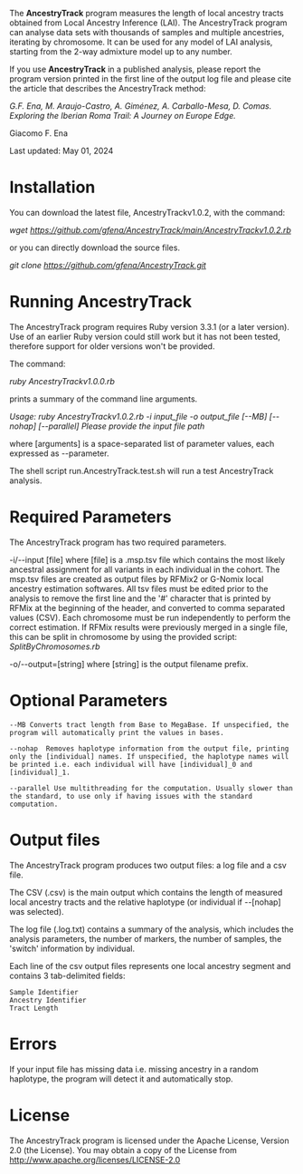 The **AncestryTrack** program measures the length of local ancestry tracts obtained from Local Ancestry Inference (LAI). The AncestryTrack program can analyse data sets with thousands of samples and multiple ancestries, iterating by chromosome. It can be used for any model of LAI analysis, starting from the 2-way admixture model up to any number.

If you use **AncestryTrack** in a published analysis, please report the program version printed in the first line of the output log file and please cite the article that describes the AncestryTrack method:

  *G.F. Ena, M. Araujo-Castro, A. Giménez, A. Carballo-Mesa, D. Comas. Exploring the Iberian Roma Trail: A Journey on Europe Edge.*

Giacomo F. Ena

Last updated: May 01, 2024

# Installation

You can download the latest file, AncestryTrackv1.0.2, with the command:

   _wget https://github.com/gfena/AncestryTrack/main/AncestryTrackv1.0.2.rb_

or you can directly download the source files.

   _git clone https://github.com/gfena/AncestryTrack.git_

# Running AncestryTrack

The AncestryTrack program requires Ruby version 3.3.1 (or a later version). Use of an earlier Ruby version could still work but it has not been tested, therefore support for older versions won't be provided.

The command:

   _ruby AncestryTrackv1.0.0.rb_

prints a summary of the command line arguments.

   _Usage: ruby AncestryTrackv1.0.2.rb -i input_file -o output_file [--MB] [--nohap] [--parallel]
       Please provide the input file path_

where [arguments] is a space-separated list of parameter values, each expressed as --parameter.

The shell script run.AncestryTrack.test.sh will run a test AncestryTrack analysis.

# Required Parameters

The AncestryTrack program has two required parameters.

   -i/--input [file] where [file] is a .msp.tsv file which contains the most likely ancestral assignment for all variants in each individual in the cohort. 
   The msp.tsv files are created as output files by RFMix2 or G-Nomix local ancestry estimation softwares.
   All tsv files must be edited prior to the analysis to remove the first line and the '#' character that is printed by RFMix at the beginning of the header, and converted to comma separated values (CSV).
   Each chromosome must be run independently to perform the correct estimation. If RFMix results were previously merged in a single file, this can be split in chromosome by using the provided script: _SplitByChromosomes.rb_

   -o/--output=[string] where [string] is the output filename prefix.

# Optional Parameters

    --MB Converts tract length from Base to MegaBase. If unspecified, the program will automatically print the values in bases.
    
    --nohap  Removes haplotype information from the output file, printing only the [individual] names. If unspecified, the haplotype names will be printed i.e. each individual will have [individual]_0 and [individual]_1.
    
    --parallel Use multithreading for the computation. Usually slower than the standard, to use only if having issues with the standard computation.

# Output files

The AncestryTrack program produces two output files: a log file and a csv file.

The CSV (.csv) is the main output which contains the length of measured local ancestry tracts and the relative haplotype (or individual if --[nohap] was selected).
   
The log file (.log.txt) contains a summary of the analysis, which includes the analysis parameters, the number of markers, the number of samples, the 'switch' information by individual.

Each line of the csv output files represents one local ancestry segment and contains 3 tab-delimited fields:

    Sample Identifier
    Ancestry Identifier
    Tract Length

# Errors
If your input file has missing data i.e. missing ancestry in a random haplotype, the program will detect it and automatically stop.

# License

The AncestryTrack program is licensed under the Apache License, Version 2.0 (the License). You may obtain a copy of the License from http://www.apache.org/licenses/LICENSE-2.0
